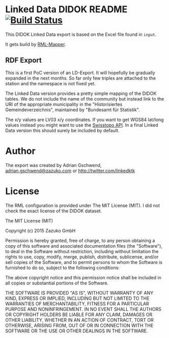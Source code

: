 # Linked Data DIDOK README [![Build Status](https://travis-ci.org/zazuko/ld-didok.svg?branch=master)](https://travis-ci.org/zazuko/ld-didok)

This DIDOK Linked Data export is based on the Excel file found in `input`.

It gets build by [RML-Mapper](https://github.com/zazukoians/RML-Mapper/).

## RDF Export

This is a first PoC version of an LD-Export. It will hopefully be gradually expanded in the next months. So far only few triples are attached to the station and the namespace is not fixed yet.

The Linked Data version provides a pretty simple mapping of the DIDOK tables. We do not include the name of the community but instead link to the URI of the appropriate municipality in the "Historisiertes Gemeindeverzeichnis", maintained by "Bundesamt für Statistik".

The x/y values are LV03 x/y coordinates. If you want to get WGS84  lat/long values instead you might want to use the [Swisstopo API](http://www.swisstopo.admin.ch/internet/swisstopo/en/home/products/software/products/m2m/lv03towgs84.html). In a final Linked Data version this should surely be included by default.

# Author

The export was created by Adrian Gschwend, adrian.gschwend@zazuko.com or http://twitter.com/linkedktk

# License

The RML configuration is provided under The MIT License (MIT). I did not check the exact license of the DIDOK dataset.

The MIT License (MIT)

Copyright (c) 2015 Zazuko GmbH

Permission is hereby granted, free of charge, to any person obtaining a copy
of this software and associated documentation files (the "Software"), to deal
in the Software without restriction, including without limitation the rights
to use, copy, modify, merge, publish, distribute, sublicense, and/or sell
copies of the Software, and to permit persons to whom the Software is
furnished to do so, subject to the following conditions:

The above copyright notice and this permission notice shall be included in
all copies or substantial portions of the Software.

THE SOFTWARE IS PROVIDED "AS IS", WITHOUT WARRANTY OF ANY KIND, EXPRESS OR
IMPLIED, INCLUDING BUT NOT LIMITED TO THE WARRANTIES OF MERCHANTABILITY,
FITNESS FOR A PARTICULAR PURPOSE AND NONINFRINGEMENT. IN NO EVENT SHALL THE
AUTHORS OR COPYRIGHT HOLDERS BE LIABLE FOR ANY CLAIM, DAMAGES OR OTHER
LIABILITY, WHETHER IN AN ACTION OF CONTRACT, TORT OR OTHERWISE, ARISING FROM,
OUT OF OR IN CONNECTION WITH THE SOFTWARE OR THE USE OR OTHER DEALINGS IN
THE SOFTWARE.


